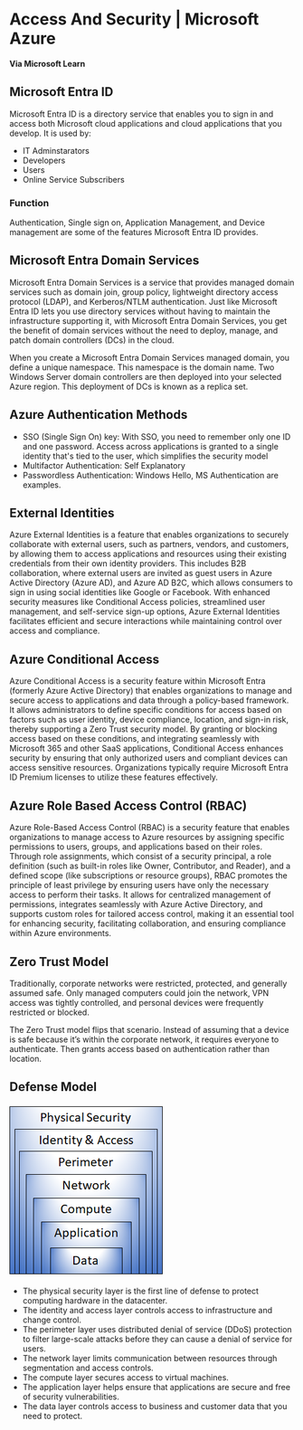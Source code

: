 # Access And Security | Microsoft Azure
<b> Via Microsoft Learn</b>
## Microsoft Entra ID
Microsoft Entra ID is a directory service that enables you to sign in and access both Microsoft cloud applications and cloud applications that you develop. It is used by:
- IT Adminstarators
- Developers
- Users
- Online Service Subscribers
### Function
Authentication, Single sign on, Application Management, and Device management are some of the features Microsoft Entra ID provides.
## Microsoft Entra Domain Services
Microsoft Entra Domain Services is a service that provides managed domain services such as domain join, group policy, lightweight directory access protocol (LDAP), and Kerberos/NTLM authentication. Just like Microsoft Entra ID lets you use directory services without having to maintain the infrastructure supporting it, with Microsoft Entra Domain Services, you get the benefit of domain services without the need to deploy, manage, and patch domain controllers (DCs) in the cloud. <p> When you create a Microsoft Entra Domain Services managed domain, you define a unique namespace. This namespace is the domain name. Two Windows Server domain controllers are then deployed into your selected Azure region. This deployment of DCs is known as a replica set.

## Azure Authentication Methods
- SSO (Single Sign On) key: With SSO, you need to remember only one ID and one password. Access across applications is granted to a single identity that's tied to the user, which simplifies the security model
- Multifactor Authentication: Self Explanatory
- Passwordless Authentication: Windows Hello, MS Authentication are examples.

## External Identities
Azure External Identities is a feature that enables organizations to securely collaborate with external users, such as partners, vendors, and customers, by allowing them to access applications and resources using their existing credentials from their own identity providers. This includes B2B collaboration, where external users are invited as guest users in Azure Active Directory (Azure AD), and Azure AD B2C, which allows consumers to sign in using social identities like Google or Facebook. With enhanced security measures like Conditional Access policies, streamlined user management, and self-service sign-up options, Azure External Identities facilitates efficient and secure interactions while maintaining control over access and compliance.
## Azure Conditional Access
Azure Conditional Access is a security feature within Microsoft Entra (formerly Azure Active Directory) that enables organizations to manage and secure access to applications and data through a policy-based framework. It allows administrators to define specific conditions for access based on factors such as user identity, device compliance, location, and sign-in risk, thereby supporting a Zero Trust security model. By granting or blocking access based on these conditions, and integrating seamlessly with Microsoft 365 and other SaaS applications, Conditional Access enhances security by ensuring that only authorized users and compliant devices can access sensitive resources. Organizations typically require Microsoft Entra ID Premium licenses to utilize these features effectively.

## Azure Role Based Access Control (RBAC)
Azure Role-Based Access Control (RBAC) is a security feature that enables organizations to manage access to Azure resources by assigning specific permissions to users, groups, and applications based on their roles. Through role assignments, which consist of a security principal, a role definition (such as built-in roles like Owner, Contributor, and Reader), and a defined scope (like subscriptions or resource groups), RBAC promotes the principle of least privilege by ensuring users have only the necessary access to perform their tasks. It allows for centralized management of permissions, integrates seamlessly with Azure Active Directory, and supports custom roles for tailored access control, making it an essential tool for enhancing security, facilitating collaboration, and ensuring compliance within Azure environments.

## Zero Trust Model
Traditionally, corporate networks were restricted, protected, and generally assumed safe. Only managed computers could join the network, VPN access was tightly controlled, and personal devices were frequently restricted or blocked.

The Zero Trust model flips that scenario. Instead of assuming that a device is safe because it’s within the corporate network, it requires everyone to authenticate. Then grants access based on authentication rather than location.

## Defense Model
![Defense Model](DatacentreSecurity.png) 

- The physical security layer is the first line of defense to protect computing hardware in the datacenter.
- The identity and access layer controls access to infrastructure and change control.
- The perimeter layer uses distributed denial of service (DDoS) protection to filter large-scale attacks before they can cause a denial of service for users.
- The network layer limits communication between resources through segmentation and access controls.
- The compute layer secures access to virtual machines.
- The application layer helps ensure that applications are secure and free of security vulnerabilities.
- The data layer controls access to business and customer data that you need to protect.
